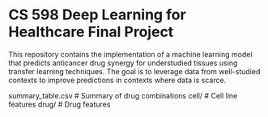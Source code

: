# CS 598 Deep Learning for Healthcare Final Project

This repository contains the implementation of a machine learning model that predicts anticancer drug synergy for understudied tissues using transfer learning techniques. The goal is to leverage data from well-studied contexts to improve predictions in contexts where data is scarce.

summary_table.csv # Summary of drug combinations
cell/ # Cell line features
drug/ # Drug features
